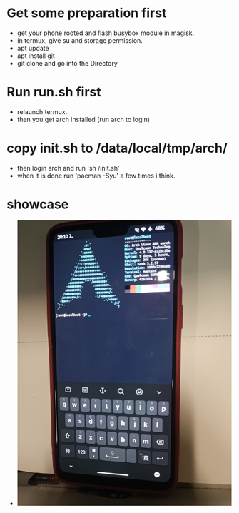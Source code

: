 # Get some preparation first
* get your phone rooted and flash busybox module in magisk.
* in termux, give su and storage permission.
* apt update
* apt install git
* git clone and go into the Directory
# Run run.sh first
* relaunch termux.
* then you get arch installed (run arch to login)
# copy init.sh to /data/local/tmp/arch/
* then login arch and run 'sh /init.sh'
* when it is done run 'pacman -Syu' a few times i think.
# showcase
* ![showcase](arch.jpg)
